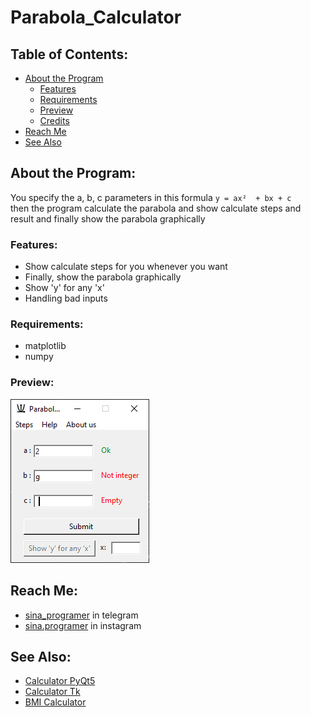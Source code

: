 # Parabola_Calculator

## **Table of Contents:**
- [About the Program](#about-the-program)
  - [Features](#features)
  - [Requirements](#requirements)
  - [Preview](#preview)
  - [Credits](#credits)
- [Reach Me](#reach-me)
- [See Also](#see-also)

## **About the Program:**
You specify the a, b, c parameters in this formula  `y = ax²  + bx + c` <br>
then the program calculate the parabola and show calculate steps and result and finally show the parabola graphically

### **Features:**
- Show calculate steps for you whenever you want
- Finally, show the parabola graphically
- Show 'y' for any 'x'
- Handling bad inputs

### Requirements:
- matplotlib
- numpy

### **Preview:** 
![preview](/Files/preview.png)

## **Reach Me:**
- [sina_programer](https://t.me/sina_programer) in telegram
- [sina.programer](https://www.instagram.com/sina.programer) in instagram

## **See Also:**
- [Calculator PyQt5](https://github.com/sina-programer/Calculator_PyQt5)
- [Calculator Tk](https://github.com/sina-programer/Calculator_Tk)
- [BMI Calculator](https://github.com/sina-programer/BMI_Calculator)
